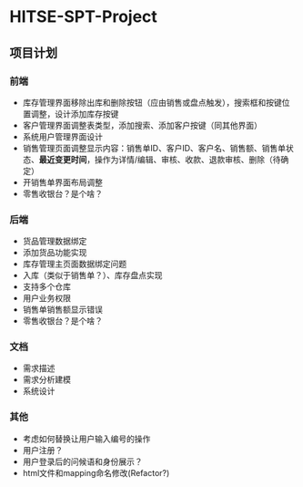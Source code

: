 # HITSE-SPT-Project

## 项目计划

### 前端

- 库存管理界面移除出库和删除按钮（应由销售或盘点触发），搜索框和按键位置调整，设计添加库存按键
- 客户管理界面调整表类型，添加搜索、添加客户按键（同其他界面）
- 系统用户管理界面设计
- 销售管理页面调整显示内容：销售单ID、客户ID、客户名、销售额、销售单状态、**最近变更时间**，操作为详情/编辑、审核、收款、退款审核、删除（待确定）
- 开销售单界面布局调整
- 零售收银台？是个啥？

### 后端

- 货品管理数据绑定
- 添加货品功能实现
- 库存管理主页面数据绑定问题
- 入库（类似于销售单？）、库存盘点实现
- 支持多个仓库
- 用户业务权限
- 销售单销售额显示错误
- 零售收银台？是个啥？

### 文档

- 需求描述
- 需求分析建模
- 系统设计

### 其他

- 考虑如何替换让用户输入编号的操作
- 用户注册？
- 用户登录后的问候语和身份展示？
- html文件和mapping命名修改(Refactor?)
